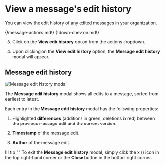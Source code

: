 # View a message's edit history

You can view the edit history of any edited messages in your organization.

{!message-actions.md!}
{!down-chevron.md!}

3. Click on the **View edit history** option from the actions dropdown.

4. Upon clicking on the **View edit history** option, the **Message edit history**
modal will appear.

## Message edit history

![Message edit history modal](/static/images/help/message-edit-history.png)

The **Message edit history** modal shows all edits to a message, sorted from
earliest to latest.

Each entry in the **Message edit history** modal has the following properties:

1. Highlighted **differences** (additions in green, deletions in red) between
the previous message edit and the current version.

2. **Timestamp** of the message edit.

3. **Author** of the message edit.

!!! tip ""
    To exit the **Message edit history** modal, simply click the x (<i
    class="icon-vector-remove"></i>) icon in the top right-hand corner or the
    **Close** button in the bottom right corner.
